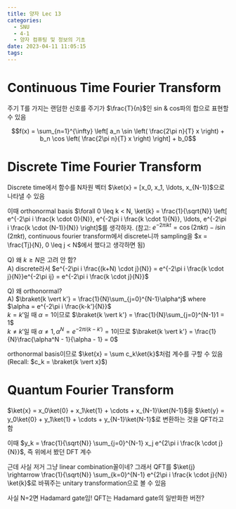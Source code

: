 ```yaml
---
title: 양자 Lec 13
categories:
  - SNU
  - 4-1
  - 양자 컴퓨팅 및 정보의 기초
date: 2023-04-11 11:05:15
tags:
---
```


# Continuous Time Fourier Transform

주기 T를 가지는 랜덤한 신호를 주기가 $\frac{T}{n}$인 sin & cos파의 합으로 표현할 수 있음

$$f(x) = \sum_{n=1}^{\infty} \left[ a_n \sin \left( \frac{2\pi n}{T} x \right) + b_n \cos \left( \frac{2\pi n}{T} x \right) \right] + b_0$$

# Discrete Time Fourier Transform

Discrete time에서 함수를 N차원 벡터 $\ket{x} = [x_0, x_1, \ldots, x_{N-1}]$으로 나타낼 수 있음

이때 orthonormal basis $\forall 0 \leq k < N, \ket{k} = \frac{1}{\sqrt{N}} \left[ e^{-2\pi i \frac{k \cdot 0}{N}}, e^{-2\pi i \frac{k \cdot 1}{N}}, \ldots, e^{-2\pi i \frac{k \cdot (N-1)}{N}} \right]$를 생각하자. (참고: $e^{-2\pi ikt} = \cos(2\pi kt) - i\sin(2\pi kt)$, continuous fourier transform에서 discrete니까 sampling을 $x = \frac{Tj}{N}, 0 \leq j < N$에서 했다고 생각하면 됨)

Q) 왜 $k \geq N$은 고려 안 함?  
A) discrete라서 $e^{-2\pi i \frac{(k+N) \cdot j}{N}} = e^{-2\pi i \frac{k \cdot j}{N}}e^{-2\pi ij} = e^{-2\pi i \frac{k \cdot j}{N}}$

Q) 왜 orthonormal?  
A) $\braket{k \vert k'} = \frac{1}{N}\sum_{j=0}^{N-1}\alpha^j$ where $\alpha = e^{-2\pi i \frac{k-k'}{N}}$  
$k=k'$일 때 $\alpha = 1$이므로 $\braket{k \vert k'} = \frac{1}{N}\sum_{j=0}^{N-1}1 = 1$  
$k \neq k'$일 때 $\alpha \neq 1, \alpha^N = e^{-2\pi i(k-k')} = 1$이므로 $\braket{k \vert k'} = \frac{1}{N}\frac{\alpha^N - 1}{\alpha - 1} = 0$

orthonormal basis이므로 $\ket{x} = \sum c_k\ket{k}$처럼 계수를 구할 수 있음 (Recall: $c_k = \braket{k \vert x}$)

# Quantum Fourier Transform

$\ket{x} = x_0\ket{0} + x_1\ket{1} + \cdots + x_{N-1}\ket{N-1}$을 $\ket{y} = y_0\ket{0} + y_1\ket{1} + \cdots + y_{N-1}\ket{N-1}$로 변환하는 것을 QFT라고 함

이때 $y_k = \frac{1}{\sqrt{N}} \sum_{j=0}^{N-1} x_j e^{2\pi i \frac{k \cdot j}{N}}$, 즉 위에서 봤던 DFT 계수

근데 사실 저거 그냥 linear combination꼴이네? 그래서 QFT를 $\ket{j} \rightarrow \frac{1}{\sqrt{N}} \sum_{k=0}^{N-1} e^{2\pi i \frac{k \cdot j}{N}} \ket{k}$로 바꿔주는 unitary transformation으로 볼 수 있음

사실 N=2면 Hadamard gate임! QFT는 Hadamard gate의 일반화한 버전?
